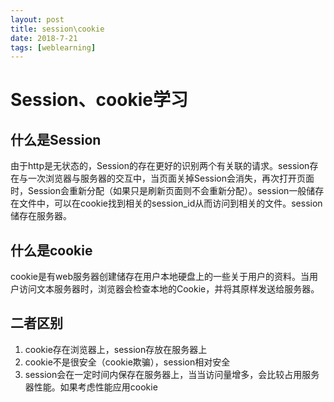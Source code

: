 ```yaml
---
layout: post
title: session\cookie
date: 2018-7-21
tags: [weblearning]
---
```


# Session、cookie学习

## 什么是Session

由于http是无状态的，Session的存在更好的识别两个有关联的请求。session存在与一次浏览器与服务器的交互中，当页面关掉Session会消失，再次打开页面时，Session会重新分配（如果只是刷新页面则不会重新分配）。session一般储存在文件中，可以在cookie找到相关的session_id从而访问到相关的文件。session储存在服务器。

## 什么是cookie

cookie是有web服务器创建储存在用户本地硬盘上的一些关于用户的资料。当用户访问文本服务器时，浏览器会检查本地的Cookie，并将其原样发送给服务器。

## 二者区别

1. cookie存在浏览器上，session存放在服务器上
2. cookie不是很安全（cookie欺骗），session相对安全
3. session会在一定时间内保存在服务器上，当当访问量增多，会比较占用服务器性能。如果考虑性能应用cookie